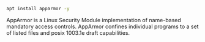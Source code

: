   
```bash  
apt install apparmor -y  
```  
  
AppArmor is a Linux Security Module implementation of name-based mandatory access controls. AppArmor confines individual programs to a set of listed files and posix 1003.1e draft capabilities.